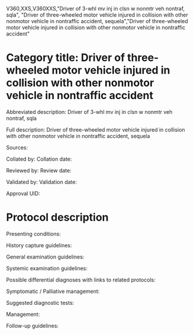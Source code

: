 V360,XXS,V360XXS,"Driver of 3-whl mv inj in clsn w nonmtr veh nontraf, sqla", "Driver of three-wheeled motor vehicle injured in collision with other nonmotor vehicle in nontraffic accident, sequela","Driver of three-wheeled motor vehicle injured in collision with other nonmotor vehicle in nontraffic accident"
# Category title: Driver of three-wheeled motor vehicle injured in collision with other nonmotor vehicle in nontraffic accident

Abbreviated description: Driver of 3-whl mv inj in clsn w nonmtr veh nontraf, sqla

Full description: Driver of three-wheeled motor vehicle injured in collision with other nonmotor vehicle in nontraffic accident, sequela

Sources:

Collated by:
Collation date:

Reviewed by:
Review date:

Validated by:
Validation date:

Approval UID:

# Protocol description

Presenting conditions:

History capture guidelines:

General examination guidelines:

Systemic examination guidelines:

Possible differential diagnoses with links to related protocols:

Symptomatic / Palliative management:

Suggested diagnostic tests:

Management:

Follow-up guidelines:
